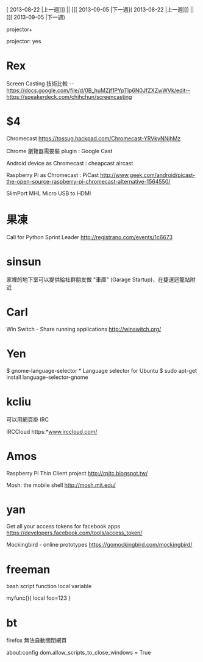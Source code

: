 [ 2013-08-22 |上一週]]] || [[[ 2013-09-05 |下一週]( 2013-08-22 |上一週]]] || [[[ 2013-09-05 |下一週)

projector+



projector: yes

# Rex

Screen Casting 技術比較
--<https://docs.google.com/file/d/0B_huMZjf1PYpTlp6N0JfZXZwWVk/edit-->  
<https://speakerdeck.com/chihchun/screencasting>  

# $4

Chromecast
<https://tossug.hackpad.com/Chromecast-YRVkyNNjhMz>  

Chrome 瀏覽器需要裝 plugin : Google Cast

Android device as Chromecast :
    cheapcast
    aircast

Raspberry Pi as Chromecast :
    PiCast
    <http://www.geek.com/android/picast-the-open-source-raspberry-pi-chromecast-alternative-1564550/>  

SlimPort
MHL Micro USB to HDMI


# 果凍


Call for Python Sprint Leader
<http://registrano.com/events/1c6673>  


# sinsun


家裡的地下室可以提供給社群朋友做 "車庫" (Garage Startup)，在捷運迴龍站附近


# Carl


Win Switch - Share running applications
<http://winswitch.org/>  


# Yen

$ gnome-language-selector  * Language selector for Ubuntu
$ sudo apt-get install language-selector-gnome


# kcliu

可以用網頁掛 IRC

IRCCloud
https:*www.irccloud.com/


# Amos

Raspberry Pi Thin Client project
<http://rpitc.blogspot.tw/>  

Mosh: the mobile shell
<http://mosh.mit.edu/>  


# yan

Get all your access tokens for facebook apps
 <https://developers.facebook.com/tools/access_token/>  
 
Mockingbird - online prototypes
<https://gomockingbird.com/mockingbird/>  


# freeman

bash script function local variable

myfunc(){
    local foo=123
}

# bt

firefox 無法自動關閉網頁

about:config
dom.allow_scripts_to_close_windows = True
